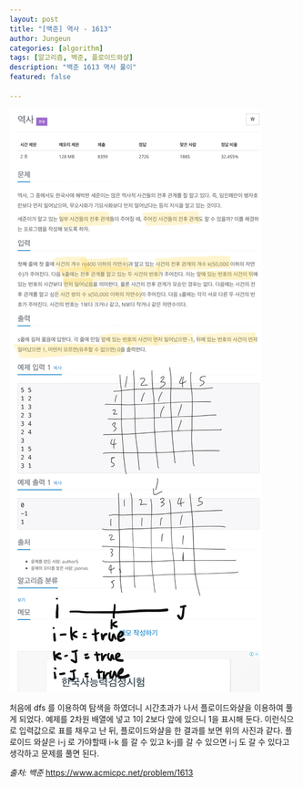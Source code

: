 ```yaml
---
layout: post
title: "[백준] 역사 - 1613"
author: Jungeun
categories: [algorithm]
tags: [알고리즘, 백준, 플로이드와샬]
description: "백준 1613 역사 풀이"
featured: false

---
```


![1613](/assets/images/boj/1613_boj.png)

처음에 dfs 를 이용하여 탐색을 하였더니 시간초과가 나서 플로이드와샬을 이용하여 풀게 되었다. 예제를 2차원 배열에 넣고 1이 2보다 앞에 있으니 1을 표시해 둔다. 이런식으로 입력값으로 표를 채우고 난 뒤, 플로이드와샬을 한 결과를 보면 위의 사진과 같다. 플로이드 와샬은 i-j 로 가야할때  i-k 를 갈 수 있고 k-j를 갈 수 있으면 i-j 도 갈 수 있다고 생각하고 문제를 풀면 된다. 

<script src="https://gist.github.com/JungeunKwon/8082ad24cfab8639047358823e375d1b.js"></script>

*출처: 백준* https://www.acmicpc.net/problem/1613